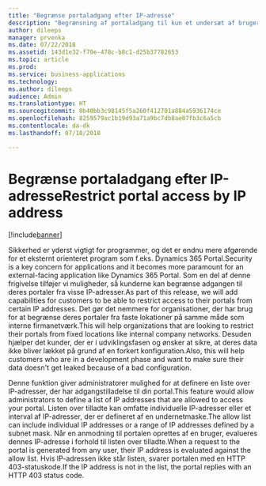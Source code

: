```yaml
---
title: "Begrænse portaladgang efter IP-adresse"
description: "Begrænsning af portaladgang til kun et undersæt af brugere ved at definere tilladte IP-intervaller"
author: dileeps
manager: prvenka
ms.date: 07/22/2018
ms.assetid: 143d1e32-f70e-478c-b8c1-d25b37782653
ms.topic: article
ms.prod: 
ms.service: business-applications
ms.technology: 
ms.author: dileeps
audience: Admin
ms.translationtype: HT
ms.sourcegitcommit: 0b40bb3c98145f5a260f412701a884a5936174ce
ms.openlocfilehash: 8259579ac1b19d93a71a9bc7db8ae07fb3c6a5cb
ms.contentlocale: da-dk
ms.lasthandoff: 07/18/2018

---
```

# <a name="restrict-portal-access-by-ip-address"></a><span data-ttu-id="6e8f2-103">Begrænse portaladgang efter IP-adresse</span><span class="sxs-lookup"><span data-stu-id="6e8f2-103">Restrict portal access by IP address</span></span>

[!include[banner](../../../includes/banner.md)]


<span data-ttu-id="6e8f2-104">Sikkerhed er yderst vigtigt for programmer, og det er endnu mere afgørende for et eksternt orienteret program som f.eks. Dynamics 365 Portal.</span><span class="sxs-lookup"><span data-stu-id="6e8f2-104">Security is a key concern for applications and it becomes more paramount for an external-facing application like Dynamics 365 Portal.</span></span> <span data-ttu-id="6e8f2-105">Som en del af denne frigivelse tilføjer vi muligheder, så kunderne kan begrænse adgangen til deres portaler fra visse IP-adresser.</span><span class="sxs-lookup"><span data-stu-id="6e8f2-105">As part of this release, we will add capabilities for customers to be able to restrict access to their portals from certain IP addresses.</span></span> <span data-ttu-id="6e8f2-106">Det gør det nemmere for organisationer, der har brug for at begrænse deres portaler fra faste lokationer på samme måde som interne firmanetværk.</span><span class="sxs-lookup"><span data-stu-id="6e8f2-106">This will help organizations that are looking to restrict their portals from fixed locations like internal company networks.</span></span> <span data-ttu-id="6e8f2-107">Desuden hjælper det kunder, der er i udviklingsfasen og ønsker at sikre, at deres data ikke bliver lækket på grund af en forkert konfiguration.</span><span class="sxs-lookup"><span data-stu-id="6e8f2-107">Also, this will help customers who are in a development phase and want to make sure their data doesn't get leaked because of a bad configuration.</span></span>

<span data-ttu-id="6e8f2-108">Denne funktion giver administratorer mulighed for at definere en liste over IP-adresser, der har adgangstilladelse til din portal.</span><span class="sxs-lookup"><span data-stu-id="6e8f2-108">This feature would allow administrators to define a list of IP addresses that are allowed to access your portal.</span></span> <span data-ttu-id="6e8f2-109">Listen over tilladte kan omfatte individuelle IP-adresser eller et interval af IP-adresser, der er defineret af en undernetmaske.</span><span class="sxs-lookup"><span data-stu-id="6e8f2-109">The allow list can include individual IP addresses or a range of IP addresses defined by a subnet mask.</span></span> <span data-ttu-id="6e8f2-110">Når en anmodning til portalen oprettes af en bruger, evalueres dennes IP-adresse i forhold til listen over tilladte.</span><span class="sxs-lookup"><span data-stu-id="6e8f2-110">When a request to the portal is generated from any user, their IP address is evaluated against the allow list.</span></span> <span data-ttu-id="6e8f2-111">Hvis IP-adressen ikke står listen, svarer portalen med en HTTP 403-statuskode.</span><span class="sxs-lookup"><span data-stu-id="6e8f2-111">If the IP address is not in the list, the portal replies with an HTTP 403 status code.</span></span>

<!--
### Who uses this feature
This feature is intended for administrators who are managing portals.
## Status
### Development status
Generally available
#### Target timeframe
October 2018
### Availability 
Cloud
### Regional availability
Global
-->

